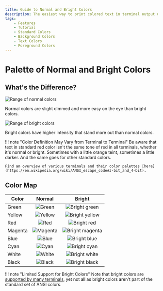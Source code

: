 ```yaml
---
title: Guide to Normal and Bright Colors
description: The easiest way to print colored text in terminal output using Colorist for Python. Includes color maps and code examples.
tags:
    - Features
    - Tutorial
    - Standard Colors
    - Background Colors
    - Text Colors
    - Foreground Colors
---
```


# Palette of Normal and Bright Colors
## What's the Difference?
![Range of normal colors](../../assets/images/colors/palette/rainbow_standard_96x16.png)

Normal colors are slight dimmed and more easy on the eye than bright colors.

![Range of bright colors](../../assets/images/colors/palette/rainbow_bright_96x16.png)

Bright colors have higher intensity that stand more out than normal colors.

!!! note "Color Definition May Vary from Terminal to Terminal"
    Be aware that text in standard red color isn't the same tone of red in all terminals, whether it's normal or bright. Sometimes with a little orange teint, sometimes a little darker. And the same goes for other standard colors.

    Find an overview of various terminals and their color palettes [here](https://en.wikipedia.org/wiki/ANSI_escape_code#3-bit_and_4-bit).

## Color Map
| Color   | Normal                                                   | Bright                                                                 |
| ------- | :------------------------------------------------------: | :--------------------------------------------------------------------: |
| Green   | ![Green](../../assets/images/colors/green_16x16.png)     | ![Bright green](../../assets/images/colors/bright_green_16x16.png)     |
| Yellow  | ![Yellow](../../assets/images/colors/yellow_16x16.png)   | ![Bright yellow](../../assets/images/colors/bright_yellow_16x16.png)   |
| Red     | ![Red](../../assets/images/colors/red_16x16.png)         | ![Bright red](../../assets/images/colors/bright_red_16x16.png)         |
| Magenta | ![Magenta](../../assets/images/colors/magenta_16x16.png) | ![Bright magenta](../../assets/images/colors/bright_magenta_16x16.png) |
| Blue    | ![Blue](../../assets/images/colors/blue_16x16.png)       | ![Bright blue](../../assets/images/colors/bright_blue_16x16.png)       |
| Cyan    | ![Cyan](../../assets/images/colors/cyan_16x16.png)       | ![Bright cyan](../../assets/images/colors/bright_cyan_16x16.png)       |
| White   | ![White](../../assets/images/colors/white_16x16.png)     | ![Bright white](../../assets/images/colors/bright_white_16x16.png)     |
| Black   | ![Black](../../assets/images/colors/black_16x16.png)     | ![Bright black](../../assets/images/colors/bright_black_16x16.png)     |

!!! note "Limited Support for Bright Colors"
    Note that bright colors are [supported by many terminals](../compatibility/terminal-support.md), yet not all as bright colors aren't part of the standard set of ANSI colors.
